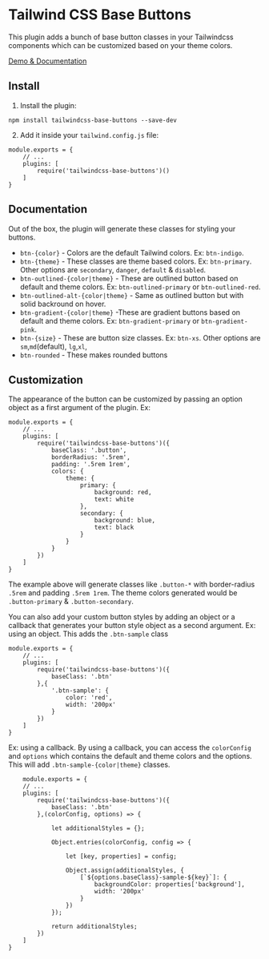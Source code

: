 # Tailwind CSS Base Buttons
This plugin adds a bunch of base button classes in your Tailwindcss components which can be customized based on your theme colors.

<a href="https://tailwindcss-base-buttons.netlify.app/">Demo & Documentation</a>

## Install
1. Install the plugin:
```
npm install tailwindcss-base-buttons --save-dev
```
2. Add it inside your `tailwind.config.js` file:
```
module.exports = {
    // ...
    plugins: [
        require('tailwindcss-base-buttons')()
    ]
}
```
## Documentation 
Out of the box, the plugin will generate these classes for styling your buttons. 
- `btn-{color}` - Colors are the default Tailwind colors. Ex: `btn-indigo`.
- `btn-{theme}` - These classes are theme based colors. Ex: `btn-primary`. Other options are `secondary`, `danger`, `default` & `disabled`.
- `btn-outlined-{color|theme}` - These are outlined button based on default and theme colors. Ex: `btn-outlined-primary` or `btn-outlined-red`.
- `btn-outlined-alt-{color|theme}` - Same as outlined button but with solid backround on hover.
- `btn-gradient-{color|theme}` -These are gradient buttons based on default and theme colors. Ex: `btn-gradient-primary` or `btn-gradient-pink`.
- `btn-{size}` - These are button size classes. Ex: `btn-xs`. Other options are `sm`,`md`(default), `lg`,`xl`,
- `btn-rounded` - These makes rounded buttons

## Customization
The appearance of the button can be customized by passing an option object as a first argument of the plugin. Ex:
```
module.exports = {
    // ...
    plugins: [
        require('tailwindcss-base-buttons')({
            baseClass: '.button',
            borderRadius: '.5rem',
            padding: '.5rem 1rem',
            colors: {
                theme: {
                    primary: {
                        background: red,
                        text: white
                    },
                    secondary: {
                        background: blue,
                        text: black
                    }
                }
            }
        })
    ]
}

```
The example above will generate classes like `.button-*` with border-radius `.5rem` and padding `.5rem 1rem`. The theme colors generated would be `.button-primary` & `.button-secondary`. 

You can also add your custom button styles by adding an object or a callback that generates your button style object as a second argument. 
Ex: using an object. This adds the `.btn-sample` class 
```
module.exports = {
    // ...
    plugins: [
        require('tailwindcss-base-buttons')({
            baseClass: '.btn'
        },{
            '.btn-sample': {
                color: 'red',
                width: '200px'
            }
        })
    ]
}
```
Ex: using a callback. By using a callback, you can access the `colorConfig` and `options` which contains the default and theme colors and the options. This will add `.btn-sample-{color|theme}` classes. 
```
    module.exports = {
    // ...
    plugins: [
        require('tailwindcss-base-buttons')({
            baseClass: '.btn'
        },(colorConfig, options) => {

            let additionalStyles = {};

            Object.entries(colorConfig, config => {

                let [key, properties] = config;

                Object.assign(additionalStyles, {
                    [`${options.baseClass}-sample-${key}`]: {
                        backgroundColor: properties['background'],
                        width: '200px'
                    }
                })
            });

            return additionalStyles;
        })
    ]
}
```


